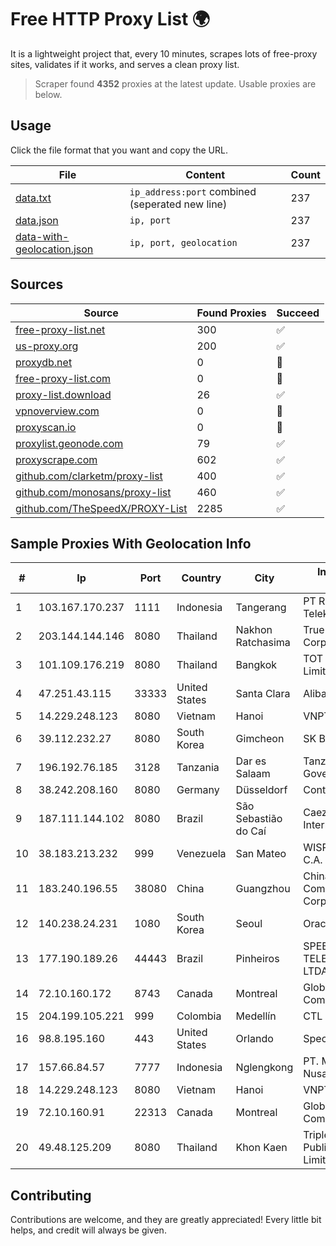 
# Free HTTP Proxy List 🌍

It is a lightweight project that, every 10 minutes, scrapes lots of free-proxy sites, validates if it works, and serves a clean proxy list.


> Scraper found **4352** proxies at the latest update. Usable proxies are below.

## Usage

Click the file format that you want and copy the URL.


|File|Content|Count|
|----|-------|-----|
|[data.txt](https://raw.githubusercontent.com/themiralay/Proxy-List-World/master/data.txt)|`ip_address:port` combined (seperated new line)|237|
|[data.json](https://raw.githubusercontent.com/themiralay/Proxy-List-World/master/data.json)|`ip, port`|237|
|[data-with-geolocation.json](https://raw.githubusercontent.com/themiralay/Proxy-List-World/master/data-with-geolocation.json)|`ip, port, geolocation`|237|

## Sources

|Source|Found Proxies|Succeed|
|------|-------------|-------|
|[free-proxy-list.net](https://free-proxy-list.net)|300|✅|
|[us-proxy.org](https://www.us-proxy.org)|200|✅|
|[proxydb.net](http://proxydb.net)|0|🚫|
|[free-proxy-list.com](https://free-proxy-list.com/?page=&port=&type%5B%5D=http&type%5B%5D=https&up_time=0&search=Search)|0|🚫|
|[proxy-list.download](https://www.proxy-list.download/HTTP)|26|✅|
|[vpnoverview.com](https://vpnoverview.com/privacy/anonymous-browsing/free-proxy-servers)|0|🚫|
|[proxyscan.io](https://www.proxyscan.io)|0|🚫|
|[proxylist.geonode.com](https://proxylist.geonode.com/api/proxy-list?limit=300&page=1&sort_by=lastChecked&sort_type=desc&protocols=http,https)|79|✅|
|[proxyscrape.com](https://api.proxyscrape.com/v2/?request=displayproxies&protocol=http&timeout=10000&country=all&ssl=all&anonymity=all)|602|✅|
|[github.com/clarketm/proxy-list](https://raw.githubusercontent.com/clarketm/proxy-list/master/proxy-list-raw.txt)|400|✅|
|[github.com/monosans/proxy-list](https://raw.githubusercontent.com/monosans/proxy-list/main/proxies/http.txt)|460|✅|
|[github.com/TheSpeedX/PROXY-List](https://raw.githubusercontent.com/TheSpeedX/PROXY-List/master/http.txt)|2285|✅|


## Sample Proxies With Geolocation Info

|#|Ip|Port|Country|City|Internet Service Provider|
|-|--|----|-------|----|-------------------------|
|1|103.167.170.237|1111|Indonesia|Tangerang|PT Rajeg Media Telekomunikasi|
|2|203.144.144.146|8080|Thailand|Nakhon Ratchasima|True Internet Corporation CO. Ltd.|
|3|101.109.176.219|8080|Thailand|Bangkok|TOT Public Company Limited|
|4|47.251.43.115|33333|United States|Santa Clara|Alibaba Cloud LLC|
|5|14.229.248.123|8080|Vietnam|Hanoi|VNPT|
|6|39.112.232.27|8080|South Korea|Gimcheon|SK Broadband Co Ltd|
|7|196.192.76.185|3128|Tanzania|Dar es Salaam|Tanzania e-Government Agency|
|8|38.242.208.160|8080|Germany|Düsseldorf|Contabo GmbH|
|9|187.111.144.102|8080|Brazil|São Sebastião do Caí|Caezar Provedor de Internet EIRELI|
|10|38.183.213.232|999|Venezuela|San Mateo|WISP TECNOGER, C.A.|
|11|183.240.196.55|38080|China|Guangzhou|China Mobile Communications Corporation|
|12|140.238.24.231|1080|South Korea|Seoul|Oracle Corporation|
|13|177.190.189.26|44443|Brazil|Pinheiros|SPEED PLANET TELECOMUNICAÇÕES LTDA - EPP|
|14|72.10.160.172|8743|Canada|Montreal|GloboTech Communications|
|15|204.199.105.221|999|Colombia|Medellín|CTL Colombia|
|16|98.8.195.160|443|United States|Orlando|Spectrum|
|17|157.66.84.57|7777|Indonesia|Nglengkong|PT. Menaksopal Link Nusantara|
|18|14.229.248.123|8080|Vietnam|Hanoi|VNPT|
|19|72.10.160.91|22313|Canada|Montreal|GloboTech Communications|
|20|49.48.125.209|8080|Thailand|Khon Kaen|Triple T Broadband Public Company Limited|



## Contributing

Contributions are welcome, and they are greatly appreciated! Every
little bit helps, and credit will always be given.

